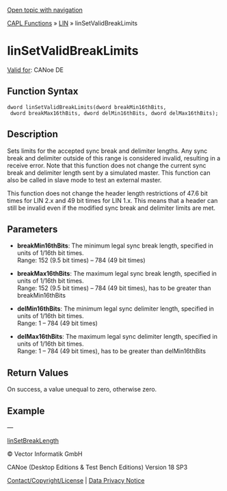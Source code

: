 [Open topic with navigation](../../../../../CANoeDEFamily.htm#Topics/CAPLFunctions/LIN/Functions/CAPLfunctionLINSetValidBreakLimits.md)

[CAPL Functions](../../CAPLfunctions.md) » [LIN](../CAPLfunctionsLINOverview.md) » linSetValidBreakLimits

# linSetValidBreakLimits

[Valid for](../../../Shared/FeatureAvailability.md):  CANoe DE

## Function Syntax

```plaintext
dword linSetValidBreakLimits(dword breakMin16thBits, 
 dword breakMax16thBits, dword delMin16thBits, dword delMax16thBits);
```

## Description

Sets limits for the accepted sync break and delimiter lengths. Any sync break and delimiter outside of this range is considered invalid, resulting in a receive error. Note that this function does not change the current sync break and delimiter length sent by a simulated master. This function can also be called in slave mode to test an external master.

This function does not change the header length restrictions of 47.6 bit times for LIN 2.x and 49 bit times for LIN 1.x. This means that a header can still be invalid even if the modified sync break and delimiter limits are met.

## Parameters

- **breakMin16thBits**: The minimum legal sync break length, specified in units of 1/16th bit times.  
  Range: 152 (9.5 bit times) – 784 (49 bit times)

- **breakMax16thBits**: The maximum legal sync break length, specified in units of 1/16th bit times.  
  Range: 152 (9.5 bit times) – 784 (49 bit times), has to be greater than breakMin16thBits

- **delMin16thBits**: The minimum legal sync delimiter length, specified in units of 1/16th bit times.  
  Range: 1 – 784 (49 bit times)

- **delMax16thBits**: The maximum legal sync delimiter length, specified in units of 1/16th bit times.  
  Range: 1 – 784 (49 bit times), has to be greater than delMin16thBits

## Return Values

On success, a value unequal to zero, otherwise zero.

## Example

—

[linSetBreakLength](CAPLfunctionLINSetBreakLength.md)

© Vector Informatik GmbH

CANoe (Desktop Editions & Test Bench Editions) Version 18 SP3

[Contact/Copyright/License](../../../Shared/ContactCopyrightLicense.md) | [Data Privacy Notice](https://www.vector.com/int/en/company/get-info/privacy-policy/)